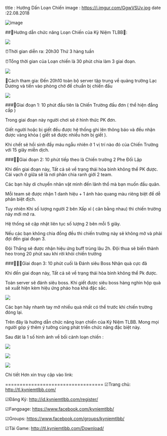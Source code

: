 tltle : Hướng Dấn Loạn Chiến
image : https://i.imgur.com/GgwVSUv.jpg
date :22.08.2018

![image](https://i.imgur.com/GgwVSUv.jpg)

##📔Hướng dẫn chức năng Loạn Chiến của Kỷ Niệm TLBB📔:

![](https://i.imgur.com/uRbQeHc.png)

⏰Thời gian diễn ra: 20h30 Thứ 3 hàng tuần 

⏰Tổng thời gian của Loạn chiến là 30 phút chia làm 3 giai đoạn.

![](https://i.imgur.com/GBVpGKi.png)

🔷Cách tham gia: Đến 20h10 toàn bộ server tập trung về quảng trường Lạc Dương và tiến vào phòng chờ để chuẩn bị chiến đấu

![](https://i.imgur.com/GBVpGKi.png)

###🔰Giai đoạn 1: 10 phút đầu tiên là Chiến Trường đấu đơn ( thể hiện đẳng cấp )

Trong giai đoạn này người chơi sẽ ở hình thức PK đơn. 

Giết  người hoặc bị giết đều được hệ thống ghi lên thông báo và đều nhận được vàng khóa ( giết sẽ được nhiều hơn bị giết ). 

Khi chết sẽ hồi sinh đầy máu ngẫu nhiên ở 1 vị trí nào đó của Chiến Trường với 15 giây miễn dịch.

###🔰🔰Giai đoạn 2: 10 phút tiếp theo là Chiến trường 2 Phe Đối Lập

Khi đến giai đoạn này, Tất cả sẽ về trạng thái hòa bình không thể PK được. Cái vạch ở giữa sẽ là nơi phân chia ranh giới 2 team. 

Các bạn hãy di chuyển nhân vật mình đến lãnh thổ mà bạn muốn đầu quân. 

Mỗi team sẽ được nhận 1 danh hiệu + 1 ánh hào quang màu riêng biệt để dễ phân biệt địch. 

Tuy nhiên Khi số lượng người 2 bên Xấp xỉ ( cân bằng nhau) thì chiến trường này mới mở ra. 

Hệ thống sẽ cập nhật liên tục số lượng 2 bên mỗi 5 giây. 

Nếu các bạn không chia đồng đều thì chiến trường này sẽ không mở và phải đợi đến giai đoạn 3. 

Đội Thắng sẽ được nhận hiệu ứng buff trùng lâu 2h. Đội thua sẽ biến thành heo trong 20 phút sau khi rời khỏi chiến trường

###🔰🔰🔰Giai đoạn 3: 10 phút cuối là Đánh siêu Boss Nhận quà cực đã

Khi đến giai đoạn này, Tất cả sẽ về trạng thái hòa bình không thể Pk được. 

Toàn server sẽ đánh siêu boss. Khi giết được siêu boss hàng nghìn hộp quà sẽ xuất hiện kèm hiệu ứng pháo hoa khá đặc sắc. 

![](https://i.imgur.com/U0DEf1f.png)

Các bạn hãy nhanh tay mở nhiều quà nhất có thể trước khi chiến trường đóng lại.

Trên đây là hướng dẫn chức năng loạn chiến của Kỷ Niệm TLBB. Mong mọi người góp ý thêm ý tưởng cùng phát triển chức năng đặc biệt này.

Sau đât là 1 số hình ảnh về bối cảnh loạn chiến :

![](https://i.imgur.com/6mFB3Hx.jpg)

![](https://i.imgur.com/FUWj9Dj.jpg)

![](https://i.imgur.com/JVZ2rBx.jpg)

Chi tiết Hơn xin truy cập vào link: 

==================================
☑Trang chủ: http://tl.kyniemtlbb.com/

☑Đăng Ký: http://id.kyniemtlbb.com/register/

☑Fangpage: https://www.facebook.com/kyniemtlbb/

☑Groups: https://www.facebook.com/groups/kyniemtlbb/

☑Tải Game: http://tl.kyniemtlbb.com/Download/

